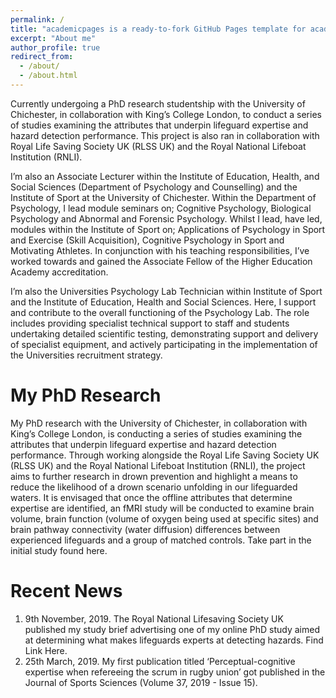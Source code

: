 ```yaml
---
permalink: /
title: "academicpages is a ready-to-fork GitHub Pages template for academic personal websites"
excerpt: "About me"
author_profile: true
redirect_from: 
  - /about/
  - /about.html
---
```


Currently undergoing a PhD research studentship with the University of Chichester, in collaboration with King’s College London, to conduct a series of studies examining the attributes that underpin lifeguard expertise and hazard detection performance. This project is also ran in collaboration with Royal Life Saving Society UK (RLSS UK) and the Royal National Lifeboat Institution (RNLI).

I’m also an Associate Lecturer within the Institute of Education, Health, and Social Sciences (Department of Psychology and Counselling) and the Institute of Sport at the University of Chichester. Within the Department of Psychology, I lead module seminars on; Cognitive Psychology, Biological Psychology and Abnormal and Forensic Psychology. Whilst I lead, have led, modules within the Institute of Sport on; Applications of Psychology in Sport and Exercise (Skill Acquisition), Cognitive Psychology in Sport and Motivating Athletes. In conjunction with his teaching responsibilities, I’ve worked towards and gained the Associate Fellow of the Higher Education Academy accreditation.

I’m also the Universities Psychology Lab Technician within Institute of Sport and the Institute of Education, Health and Social Sciences. Here, I support and contribute to the overall functioning of the Psychology Lab. The role includes providing specialist technical support to staff and students undertaking detailed scientific testing, demonstrating support and delivery of specialist equipment, and actively participating in the implementation of the Universities recruitment strategy.

My PhD Research
===
My PhD research with the University of Chichester, in collaboration with King’s College London, is conducting a series of studies examining the attributes that underpin lifeguard expertise and hazard detection performance. Through working alongside the Royal Life Saving Society UK (RLSS UK) and the Royal National Lifeboat Institution (RNLI), the project aims to further research in drown prevention and highlight a means to reduce the likelihood of a drown scenario unfolding in our lifeguarded waters. It is envisaged that once the offline attributes that determine expertise are identified, an fMRI study will be conducted to examine brain volume, brain function (volume of oxygen being used at specific sites) and brain pathway connectivity (water diffusion) differences between experienced lifeguards and a group of matched controls. Take part in the initial study found here.

Recent News
===
1.	9th November, 2019. The Royal National Lifesaving Society UK published my study brief advertising one of my online PhD study aimed at determining what makes lifeguards experts at detecting hazards. Find Link Here.
2.	25th March, 2019. My first publication titled ‘Perceptual-cognitive expertise when refereeing the scrum in rugby union’ got published in the Journal of Sports Sciences (Volume 37, 2019 - Issue 15).


